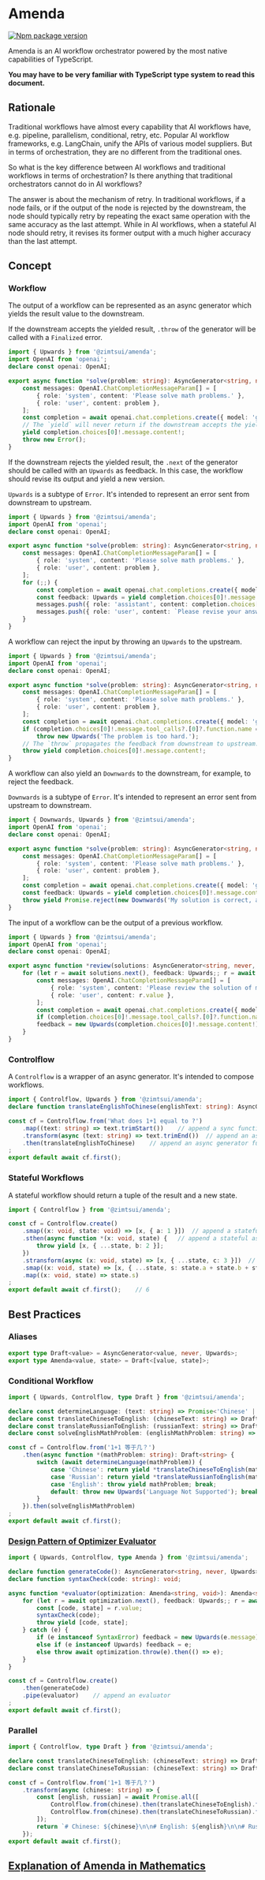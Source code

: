 # Amenda

[![Npm package version](https://img.shields.io/npm/v/@zimtsui/amenda?style=flat-square)](https://www.npmjs.com/package/@zimtsui/amenda)

Amenda is an AI workflow orchestrator powered by the most native capabilities of TypeScript.

**You may have to be very familiar with TypeScript type system to read this document.**

## Rationale

Traditional workflows have almost every capability that AI workflows have, e.g. pipeline, parallelism, conditional, retry, etc. Popular AI workflow frameworks, e.g. LangChain, unify the APIs of various model suppliers. But in terms of orchestration, they are no different from the traditional ones.

So what is the key difference between AI workflows and traditional workflows in terms of orchestration? Is there anything that traditional orchestrators cannot do in AI workflows?

The answer is about the mechanism of retry. In traditional workflows, if a node fails, or if the output of the node is rejected by the downstream, the node should typically retry by repeating the exact same operation with the same accuracy as the last attempt. While in AI workflows, when a stateful AI node should retry, it revises its former output with a much higher accuracy than the last attempt.

## Concept

### Workflow

The output of a workflow can be represented as an async generator which yields the result value to the downstream.

If the downstream accepts the yielded result, `.throw` of the generator will be called with a `Finalized` error.

```ts
import { Upwards } from '@zimtsui/amenda';
import OpenAI from 'openai';
declare const openai: OpenAI;

export async function *solve(problem: string): AsyncGenerator<string, never, Upwards> {
	const messages: OpenAI.ChatCompletionMessageParam[] = [
		{ role: 'system', content: 'Please solve math problems.' },
		{ role: 'user', content: problem },
	];
	const completion = await openai.chat.completions.create({ model: 'gpt-4o', messages });
	// The `yield` will never return if the downstream accepts the yielded result.
	yield completion.choices[0]!.message.content!;
	throw new Error();
}
```

If the downstream rejects the yielded result, the `.next` of the generator should be called with an `Upwards` as feedback. In this case, the workflow should revise its output and yield a new version.

`Upwards` is a subtype of `Error`. It's intended to represent an error sent from downstream to upstream.

```ts
import { Upwards } from '@zimtsui/amenda';
import OpenAI from 'openai';
declare const openai: OpenAI;

export async function *solve(problem: string): AsyncGenerator<string, never, Upwards> {
	const messages: OpenAI.ChatCompletionMessageParam[] = [
		{ role: 'system', content: 'Please solve math problems.' },
		{ role: 'user', content: problem },
	];
	for (;;) {
		const completion = await openai.chat.completions.create({ model: 'gpt-4o', messages });
		const feedback: Upwards = yield completion.choices[0]!.message.content!;
		messages.push({ role: 'assistant', content: completion.choices[0]!.message.content! });
		messages.push({ role: 'user', content: `Please revise your answer upon the feedback: ${feedback.message}` });
	}
}
```

A workflow can reject the input by throwing an `Upwards` to the upstream.

```ts
import { Upwards } from '@zimtsui/amenda';
import OpenAI from 'openai';
declare const openai: OpenAI;

export async function *solve(problem: string): AsyncGenerator<string, never, Upwards> {
	const messages: OpenAI.ChatCompletionMessageParam[] = [
		{ role: 'system', content: 'Please solve math problems.' },
		{ role: 'user', content: problem },
	];
	const completion = await openai.chat.completions.create({ model: 'gpt-4o', messages });
	if (completion.choices[0]!.message.tool_calls?.[0]?.function.name === 'fail')
		throw new Upwards('The problem is too hard.');
	// The `throw` propagates the feedback from downstream to upstream.
	throw yield completion.choices[0]!.message.content!;
}
```

A workflow can also yield an `Downwards` to the downstream, for example, to reject the feedback.

`Downwards` is a subtype of `Error`. It's intended to represent an error sent from upstream to downstream.

```ts
import { Downwards, Upwards } from '@zimtsui/amenda';
import OpenAI from 'openai';
declare const openai: OpenAI;

export async function *solve(problem: string): AsyncGenerator<string, never, Upwards> {
	const messages: OpenAI.ChatCompletionMessageParam[] = [
		{ role: 'system', content: 'Please solve math problems.' },
		{ role: 'user', content: problem },
	];
	const completion = await openai.chat.completions.create({ model: 'gpt-4o', messages });
	const feedback: Upwards = yield completion.choices[0]!.message.content!;
	throw yield Promise.reject(new Downwards('My solution is correct, and your feedback is wrong.'));
}
```

The input of a workflow can be the output of a previous workflow.

```ts
import { Upwards } from '@zimtsui/amenda';
import OpenAI from 'openai';
declare const openai: OpenAI;

export async function *review(solutions: AsyncGenerator<string, never, Upwards>): AsyncGenerator<string, never, Upwards> {
	for (let r = await solutions.next(), feedback: Upwards;; r = await solutions.next(feedback)) {
		const messages: OpenAI.ChatCompletionMessageParam[] = [
			{ role: 'system', content: 'Please review the solution of math problems.' },
			{ role: 'user', content: r.value },
		];
		const completion = await openai.chat.completions.create({ model: 'gpt-4o', messages });
		if (completion.choices[0]!.message.tool_calls?.[0]?.function.name === 'correct') throw yield r.value;
		feedback = new Upwards(completion.choices[0]!.message.content!);
	}
}
```

### Controlflow

A `Controlflow` is a wrapper of an async generator. It's intended to compose workflows.

```ts
import { Controlflow, Upwards } from '@zimtsui/amenda';
declare function translateEnglishToChinese(englishText: string): AsyncGenerator<string, never, Upwards>;

const cf = Controlflow.from('What does 1+1 equal to ?')
	.map((text: string) => text.trimStart())	// append a sync function
	.transform(async (text: string) => text.trimEnd())	// append an async function
	.then(translateEnglishToChinese)	// append an async generator function
;
export default await cf.first();
```

### Stateful Workflows

A stateful workflow should return a tuple of the result and a new state.

```ts
import { Controlflow } from '@zimtsui/amenda';

const cf = Controlflow.create()
	.smap((x: void, state: void) => [x, { a: 1 }])	// append a stateful sync function
	.sthen(async function *(x: void, state) {	// append a stateful async generator function
		throw yield [x, { ...state, b: 2 }];
	})
	.stransform(async (x: void, state) => [x, { ...state, c: 3 }])	// append a stateful async function
	.smap((x: void, state) => [x, { ...state, s: state.a + state.b + state.c }])
	.map((x: void, state) => state.s)
;
export default await cf.first();	// 6
```

## Best Practices

### Aliases

```ts
export type Draft<value> = AsyncGenerator<value, never, Upwards>;
export type Amenda<value, state> = Draft<[value, state]>;
```

### Conditional Workflow

```ts
import { Upwards, Controlflow, type Draft } from '@zimtsui/amenda';

declare const determineLanguage: (text: string) => Promise<'Chinese' | 'Russian' | 'English'>;
declare const translateChineseToEnglish: (chineseText: string) => Draft<string>;
declare const translateRussianToEnglish: (russianText: string) => Draft<string>;
declare const solveEnglishMathProblem: (englishMathProblem: string) => Draft<string>;

const cf = Controlflow.from('1+1 等于几？')
	.then(async function *(mathProblem: string): Draft<string> {
		switch (await determineLanguage(mathProblem)) {
			case 'Chinese': return yield *translateChineseToEnglish(mathProblem); break;
			case 'Russian': return yield *translateRussianToEnglish(mathProblem); break;
			case 'English': throw yield mathProblem; break;
			default: throw new Upwards('Language Not Supported'); break;
		}
	}).then(solveEnglishMathProblem)
;
export default await cf.first();

```

### [Design Pattern of Optimizer Evaluator](https://www.anthropic.com/engineering/building-effective-agents)

```ts
import { Upwards, Controlflow, type Amenda } from '@zimtsui/amenda';

declare function generateCode(): AsyncGenerator<string, never, Upwards>;
declare function syntaxCheck(code: string): void;

async function *evaluator(optimization: Amenda<string, void>): Amenda<string, void> {
	for (let r = await optimization.next(), feedback: Upwards;; r = await optimization.next(feedback)) try {
		const [code, state] = r.value;
		syntaxCheck(code);
		throw yield [code, state];
	} catch (e) {
		if (e instanceof SyntaxError) feedback = new Upwards(e.message);
		else if (e instanceof Upwards) feedback = e;
		else throw await optimization.throw(e).then(() => e);
	}
}

const cf = Controlflow.create()
	.then(generateCode)
	.pipe(evaluator)	// append an evaluator
;
export default await cf.first();
```

### Parallel

```ts
import { Controlflow, type Draft } from '@zimtsui/amenda';

declare const translateChineseToEnglish: (chineseText: string) => Draft<string>;
declare const translateChineseToRussian: (chineseText: string) => Draft<string>;

const cf = Controlflow.from('1+1 等于几？')
	.transform(async (chinese: string) => {
		const [english, russian] = await Promise.all([
			Controlflow.from(chinese).then(translateChineseToEnglish).first(),
			Controlflow.from(chinese).then(translateChineseToRussian).first(),
		]);
		return `# Chinese: ${chinese}\n\n# English: ${english}\n\n# Russian: ${russian}`;
	});
export default await cf.first();
```

## [Explanation of Amenda in Mathematics](./explanation.md)
